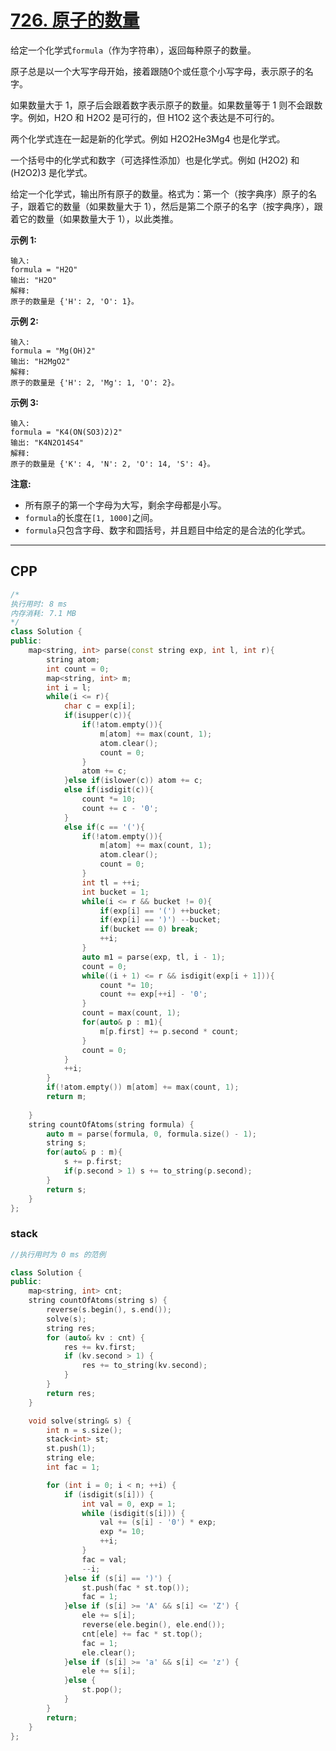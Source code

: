 # [726. 原子的数量](https://leetcode-cn.com/problems/number-of-atoms/)

给定一个化学式`formula`（作为字符串），返回每种原子的数量。

原子总是以一个大写字母开始，接着跟随0个或任意个小写字母，表示原子的名字。

如果数量大于 1，原子后会跟着数字表示原子的数量。如果数量等于 1 则不会跟数字。例如，H2O 和 H2O2 是可行的，但 H1O2 这个表达是不可行的。

两个化学式连在一起是新的化学式。例如 H2O2He3Mg4 也是化学式。

一个括号中的化学式和数字（可选择性添加）也是化学式。例如 (H2O2) 和 (H2O2)3 是化学式。

给定一个化学式，输出所有原子的数量。格式为：第一个（按字典序）原子的名子，跟着它的数量（如果数量大于 1），然后是第二个原子的名字（按字典序），跟着它的数量（如果数量大于 1），以此类推。

**示例 1:**

```
输入: 
formula = "H2O"
输出: "H2O"
解释: 
原子的数量是 {'H': 2, 'O': 1}。
```

**示例 2:**

```
输入: 
formula = "Mg(OH)2"
输出: "H2MgO2"
解释: 
原子的数量是 {'H': 2, 'Mg': 1, 'O': 2}。
```

**示例 3:**

```
输入: 
formula = "K4(ON(SO3)2)2"
输出: "K4N2O14S4"
解释: 
原子的数量是 {'K': 4, 'N': 2, 'O': 14, 'S': 4}。
```

**注意:**

- 所有原子的第一个字母为大写，剩余字母都是小写。
- `formula`的长度在`[1, 1000]`之间。
- `formula`只包含字母、数字和圆括号，并且题目中给定的是合法的化学式。

***

## CPP

```cpp
/*
执行用时: 8 ms
内存消耗: 7.1 MB
*/
class Solution {
public:
    map<string, int> parse(const string exp, int l, int r){
        string atom;
        int count = 0;
        map<string, int> m;
        int i = l;
        while(i <= r){
            char c = exp[i];
            if(isupper(c)){
                if(!atom.empty()){
                    m[atom] += max(count, 1);
                    atom.clear();
                    count = 0;
                }
                atom += c;
            }else if(islower(c)) atom += c;
            else if(isdigit(c)){
                count *= 10;
                count += c - '0';
            }
            else if(c == '('){
                if(!atom.empty()){
                    m[atom] += max(count, 1);
                    atom.clear();
                    count = 0;
                }
                int tl = ++i;
                int bucket = 1;
                while(i <= r && bucket != 0){
                    if(exp[i] == '(') ++bucket;
                    if(exp[i] == ')') --bucket;
                    if(bucket == 0) break;
                    ++i;
                }
                auto m1 = parse(exp, tl, i - 1);
                count = 0;
                while((i + 1) <= r && isdigit(exp[i + 1])){
                    count *= 10;
                    count += exp[++i] - '0';
                }
                count = max(count, 1);
                for(auto& p : m1){
                    m[p.first] += p.second * count;
                }
                count = 0;
            }
            ++i;
        }  
        if(!atom.empty()) m[atom] += max(count, 1);
        return m;
        
    }
    string countOfAtoms(string formula) {
        auto m = parse(formula, 0, formula.size() - 1);
        string s;
        for(auto& p : m){
            s += p.first;
            if(p.second > 1) s += to_string(p.second);
        }
        return s;
    }
};
```



### stack

```cpp
//执行用时为 0 ms 的范例

class Solution {
public:
    map<string, int> cnt;
    string countOfAtoms(string s) {
        reverse(s.begin(), s.end());
        solve(s);
        string res;
        for (auto& kv : cnt) {
            res += kv.first;
            if (kv.second > 1) {
                res += to_string(kv.second);
            }
        }
        return res;
    }

    void solve(string& s) {
        int n = s.size();
        stack<int> st;
        st.push(1);
        string ele;
        int fac = 1;

        for (int i = 0; i < n; ++i) {
            if (isdigit(s[i])) {
                int val = 0, exp = 1;
                while (isdigit(s[i])) {
                    val += (s[i] - '0') * exp;
                    exp *= 10;
                    ++i;
                }
                fac = val;
                --i;
            }else if (s[i] == ')') {
                st.push(fac * st.top());
                fac = 1;
            }else if (s[i] >= 'A' && s[i] <= 'Z') {
                ele += s[i];
                reverse(ele.begin(), ele.end());
                cnt[ele] += fac * st.top();
                fac = 1;
                ele.clear();
            }else if (s[i] >= 'a' && s[i] <= 'z') {
                ele += s[i];
            }else {
                st.pop();
            }
        }
        return;
    }
};
```

